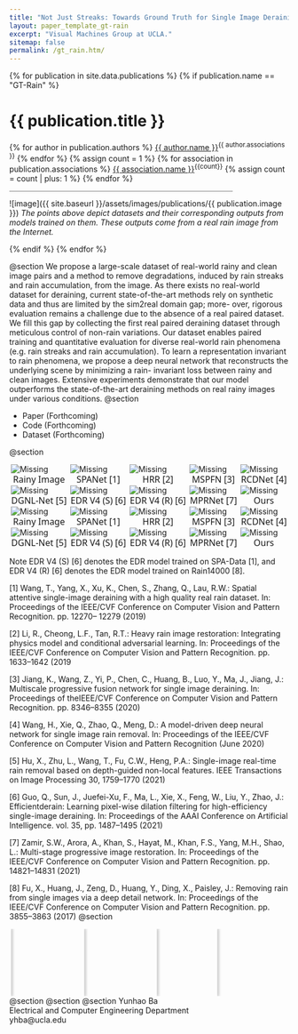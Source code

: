```yaml
---
title: "Not Just Streaks: Towards Ground Truth for Single Image Derainings"
layout: paper_template_gt-rain
excerpt: "Visual Machines Group at UCLA."
sitemap: false
permalink: /gt_rain.htm/
---
```

<style>
.figures {
  display: flex;
  flex-wrap: wrap;
  padding: 0 0px;
}

.column {
  flex: 20%;
  padding: 0 3px;
}

figure {
  overflow: hidden;
  backgroundSize : contain;
  margin: auto;
  margin-top:0px;
}  

figure img {
  margin-top: 0px;
  margin-bottom: -1px;
  border-radius: 0px;
}

figcaption {
  text-align: center;
  font-family: "Segoe UI", Arial, sans-serif;
  font-size: 1rem;
}
   
.gif-container{	
  display: flex;
}

div#comparison1 { 
  width: 19vw;
  height: 12.54vw;
  max-width: 600px;
  max-height: 600px;
  overflow: hidden; 
  padding: 0 3px;}
  
div#comparison1 figure { 
  background-image: url(/assets/images/gt-rain/72__rain.png); 
  background-size: cover;
  position: relative;
  width: 100%; 
  height: 100%;
  margin: 0; 
}

div#comparison1 figure #divisor { 
  background-image: url(/assets/images/gt-rain/72_derain.png);
  background-size: cover;
  position: relative;
  width: 100%; 
  box-shadow: 1px 0px 5px 1px rgba(0,0,0,.5);
  overflow: hidden;
  bottom: 0;
  height: 100%;
  
  
  animation-name: slide;
  animation-timing-function: linear;
  animation-iteration-count: infinite;
  animation-duration: 5s;
  animation-direction: alternate;
}
  
div#comparison2 { 
  width: 18.8vw;
  height: 12.54vw;
  max-width: 600px;
  max-height: 600px;
  overflow: hidden; 
  padding: 0 3px;}
  
div#comparison2 figure { 
  background-image: url(/assets/images/gt-rain/img2.png); 
  background-size: cover;
  position: relative;
  width: 100%; 
  height: 100%;
  margin: 0; 
}

div#comparison2 figure #divisor { 
  background-image: url(/assets/images/gt-rain/img2_ours.png);
  background-size: cover;
  position: relative;
  width: 100%; 
  box-shadow: 1px 0px 5px 1px rgba(0,0,0,.5);
  overflow: hidden;
  bottom: 0;
  height: 100%;
  
  
  animation-name: slide;
  animation-timing-function: linear;
  animation-iteration-count: infinite;
  animation-duration: 5s;
  animation-direction: alternate;
}
  
div#comparison3 { 
  width: 15.675vw;
  height: 12.54vw;
  max-width: 600px;
  max-height: 600px;
  overflow: hidden; 
  padding: 0 3px;}
  
div#comparison3 figure { 
  background-image: url(/assets/images/gt-rain/74__rain.png); 
  background-size: cover;
  position: relative;
  width: 100%; 
  height: 100%;
  margin: 0; 
}

div#comparison3 figure #divisor { 
  background-image: url(/assets/images/gt-rain/74_derain.png);
  background-size: cover;
  position: relative;
  width: 100%; 
  box-shadow: 1px 0px 5px 1px rgba(0,0,0,.5);
  overflow: hidden;
  bottom: 0;
  height: 100%;
  
  
  animation-name: slide;
  animation-timing-function: linear;
  animation-iteration-count: infinite;
  animation-duration: 5s;
  animation-direction: alternate;
}

div#comparison4 { 
  width: 18.933vw;
  height: 12.54vw;
  max-width: 600px;
  max-height: 600px;
  overflow: hidden; 
  padding: 0 3px;}
  
div#comparison4 figure { 
  background-image: url(/assets/images/gt-rain/59__rain.png); 
  background-size: cover;
  position: relative;
  width: 100%; 
  height: 100%;
  margin: 0; 
}

div#comparison4 figure #divisor { 
  background-image: url(/assets/images/gt-rain/59_derain.png);
  background-size: cover;
  position: relative;
  width: 100%; 
  box-shadow: 1px 0px 5px 1px rgba(0,0,0,.5);
  overflow: hidden;
  bottom: 0;
  height: 100%;
  
  
  animation-name: slide;
  animation-timing-function: linear;
  animation-iteration-count: infinite;
  animation-duration: 5s;
  animation-direction: alternate;
}
@keyframes slide {
0% {width: 0%}
  20% { width: 0%; }
  80% { width: 100%; }
}  
</style>
{% for publication in site.data.publications %}
{% if publication.name == "GT-Rain" %}

# {{ publication.title }}
{% for author in publication.authors %} [{{ author.name }}]({{author.link}})<sup>{{ author.associations }}</sup>
{% endfor %}
{% assign count = 1 %}
{% for association in publication.associations %} [{{ association.name }}]({{association.link}})<sup>{{count}}</sup> {% assign count = count | plus: 1 %}
{% endfor %}

<hr class="center" style="width: 80%; color: grey; height: 0.2px; background-color:grey;"/>

![image]({{ site.baseurl }}/assets/images/publications/{{ publication.image }})
*The points above depict datasets and their corresponding outputs
from models trained on them. These outputs come from a real rain image from
the Internet.*
<br>

{% endif %}
{% endfor %}

<!--

  1 Abstract
  2 Files
  3 Comparison
  4 Additonal Results
  5 Citations
  6 Contact

-->

@section
We propose a large-scale dataset of real-world rainy and
clean image pairs and a method to remove degradations, induced by
rain streaks and rain accumulation, from the image. As there exists no
real-world dataset for deraining, current state-of-the-art methods rely on
synthetic data and thus are limited by the sim2real domain gap; more-
over, rigorous evaluation remains a challenge due to the absence of a real
paired dataset. We fill this gap by collecting the first real paired deraining
dataset through meticulous control of non-rain variations. Our dataset
enables paired training and quantitative evaluation for diverse real-world
rain phenomena (e.g. rain streaks and rain accumulation). To learn a
representation invariant to rain phenomena, we propose a deep neural
network that reconstructs the underlying scene by minimizing a rain-
invariant loss between rainy and clean images. Extensive experiments
demonstrate that our model outperforms the state-of-the-art deraining
methods on real rainy images under various conditions.
@section
- Paper (Forthcoming)
- Code (Forthcoming)
- Dataset (Forthcoming)

@section
<div class="figures">
  <div class="column">
    <figure> 
      <img src= "/assets/images/gt-rain/94_rain-1.png" alt="Missing"> 
      <figcaption> Rainy Image </figcaption>
    </figure>
    <figure> 
      <img src= "/assets/images/gt-rain/94_DGNL-1.png" alt="Missing"> 
      <figcaption> DGNL-Net [5]  </figcaption>
    </figure>
    <figure> 
      <img src= "/assets/images/gt-rain/131_rain-1.png" alt="Missing"> 
      <figcaption> Rainy Image </figcaption>
    </figure>
    <figure> 
      <img src= "/assets/images/gt-rain/131_DGNL-1.png" alt="Missing"> 
      <figcaption> DGNL-Net [5] </figcaption>
    </figure>
  </div>
  <div class="column">
    <figure> 
      <img src= "/assets/images/gt-rain/94_SPANet-1.png" alt="Missing"> 
      <figcaption> SPANet [1]</figcaption>
    </figure>
    <figure> 
      <img src= "/assets/images/gt-rain/94_EDv4-1.png" alt="Missing"> 
      <figcaption> EDR V4 (S) [6] </figcaption>
    </figure>
    <figure> 
      <img src= "/assets/images/gt-rain/131_SPANet-1.png" alt="Missing"> 
      <figcaption> SPANet [1]</figcaption>
    </figure>
    <figure> 
      <img src= "/assets/images/gt-rain/131_EDv4-1.png" alt="Missing"> 
      <figcaption> EDR V4 (S) [6]</figcaption>
    </figure>
  </div>
  <div class="column">
    <figure> 
      <img src= "/assets/images/gt-rain/94_HRR-1.png" alt="Missing"> 
      <figcaption> HRR [2]</figcaption>
    </figure>
    <figure> 
      <img src= "/assets/images/gt-rain/94_EDv4rain1400-1.png" alt="Missing"> 
      <figcaption> EDR V4 (R) [6]</figcaption>
    </figure>
    <figure> 
      <img src= "/assets/images/gt-rain/131_HRR-1.png" alt="Missing"> 
      <figcaption> HRR [2]</figcaption>
    </figure>
    <figure> 
      <img src= "/assets/images/gt-rain/131_EDv4rain1400-1.png" alt="Missing"> 
      <figcaption> EDR V4 (R) [6]</figcaption>
    </figure>
  </div>
  <div class="column">
    <figure> 
      <img src= "/assets/images/gt-rain/94_MSPFN-1.png" alt="Missing"> 
      <figcaption> MSPFN [3]</figcaption>
    </figure>
    <figure> 
      <img src= "/assets/images/gt-rain/94_MPRNet-1.png" alt="Missing"> 
      <figcaption> MPRNet [7]</figcaption>
    </figure>
    <figure> 
      <img src= "/assets/images/gt-rain/131_MSPFN-1.png" alt="Missing"> 
      <figcaption> MSPFN [3]</figcaption>
    </figure>
    <figure> 
      <img src= "/assets/images/gt-rain/131_MPRNet-1.png" alt="Missing"> 
      <figcaption> MPRNet [7]</figcaption>
    </figure>
  </div>
  <div class="column">
    <figure> 
      <img src= "/assets/images/gt-rain/94_RCDNet-1.png" alt="Missing"> 
      <figcaption> RCDNet [4]</figcaption>
    </figure>
    <figure> 
      <img src= "/assets/images/gt-rain/94_derain-1.png" alt="Missing"> 
      <figcaption> Ours </figcaption>
    </figure>
    <figure> 
      <img src= "/assets/images/gt-rain/131_RCDNet-1.png" alt="Missing"> 
      <figcaption> RCDNet [4]</figcaption>
    </figure>
    <figure> 
      <img src= "/assets/images/gt-rain/131_ours-1.png" alt="Missing"> 
      <figcaption> Ours </figcaption>
    </figure>
  </div>
</div>

Note EDR V4 (S) [6] denotes the EDR model trained on SPA-Data [1], and EDR V4 (R) [6] denotes the EDR model
trained on Rain14000 [8].

[1] Wang, T., Yang, X., Xu, K., Chen, S., Zhang, Q., Lau, R.W.: Spatial attentive
single-image deraining with a high quality real rain dataset. In: Proceedings of the
IEEE/CVF Conference on Computer Vision and Pattern Recognition. pp. 12270–
12279 (2019)

[2] Li, R., Cheong, L.F., Tan, R.T.: Heavy rain image restoration: Integrating physics
model and conditional adversarial learning. In: Proceedings of the IEEE/CVF Conference on Computer Vision and Pattern Recognition. pp. 1633–1642 (2019

[3] Jiang, K., Wang, Z., Yi, P., Chen, C., Huang, B., Luo, Y., Ma, J., Jiang, J.: Multiscale progressive fusion network for single image deraining. In: Proceedings of theIEEE/CVF Conference on Computer Vision and Pattern Recognition. pp. 8346–8355 (2020)

[4] Wang, H., Xie, Q., Zhao, Q., Meng, D.: A model-driven deep neural network for single image rain removal. In: Proceedings of the IEEE/CVF Conference on Computer
Vision and Pattern Recognition (June 2020)

[5] Hu, X., Zhu, L., Wang, T., Fu, C.W., Heng, P.A.: Single-image real-time rain removal
based on depth-guided non-local features. IEEE Transactions on Image Processing
30, 1759–1770 (2021)

[6] Guo, Q., Sun, J., Juefei-Xu, F., Ma, L., Xie, X., Feng, W., Liu, Y., Zhao, J.: Efficientderain: Learning pixel-wise dilation filtering for high-efficiency single-image
deraining. In: Proceedings of the AAAI Conference on Artificial Intelligence. vol. 35,
pp. 1487–1495 (2021)

[7] Zamir, S.W., Arora, A., Khan, S., Hayat, M., Khan, F.S., Yang, M.H., Shao, L.:
Multi-stage progressive image restoration. In: Proceedings of the IEEE/CVF Conference on Computer Vision and Pattern Recognition. pp. 14821–14831 (2021)

[8] Fu, X., Huang, J., Zeng, D., Huang, Y., Ding, X., Paisley, J.: Removing rain from
single images via a deep detail network. In: Proceedings of the IEEE/CVF Conference on Computer Vision and Pattern Recognition. pp. 3855–3863 (2017)
@section
<div class="gif-container">
<div id="comparison1">
  <figure>
    <div id="divisor"></div>
  </figure>
</div>
<div id="comparison2">
  <figure>
    <div id="divisor"></div>
  </figure>
</div>
<div id="comparison3">
  <figure>
    <div id="divisor"></div>
  </figure>
</div>
<div id="comparison4">
  <figure>
    <div id="divisor"></div>
  </figure>
</div>
</div>
@section
@section
@section
Yunhao Ba <br>
Electrical and Computer Engineering Department <br>
yhba@ucla.edu
